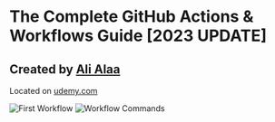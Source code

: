 # The Complete GitHub Actions & Workflows Guide [2023 UPDATE]

## Created by [Ali Alaa](https://www.udemy.com/course/github-actions/#instructor-1)

Located on [udemy.com](https://www.udemy.com/course/github-actions/)

![First Workflow](https://github.com/githubactionscourse/course-code/actions/workflows/first-workflow.yaml/badge.svg)
![Workflow Commands](https://github.com/githubactionscourse/course-code/actions/workflows/workflow-commands.yaml/badge.svg)
